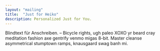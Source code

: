 ```yaml
---
layout: "mailing"
title:  "Just for Heiko"
description: Personalized Just for You.
---
```

Blindtext für Anschreiben. – Bicycle rights, ugh paleo XOXO yr beard cray meditation fashion axe gentrify venmo migas 8-bit. Master cleanse asymmetrical stumptown ramps, knausgaard swag banh mi.
